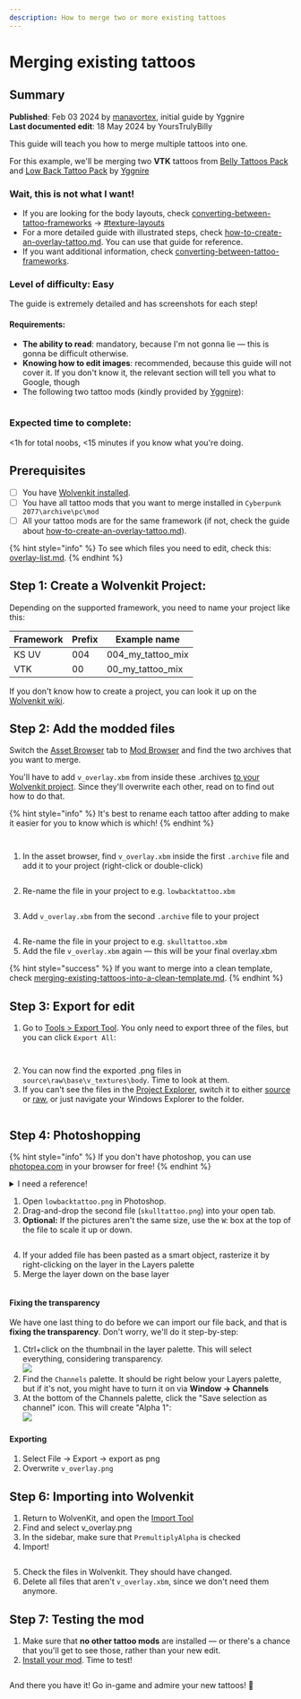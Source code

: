 ```yaml
---
description: How to merge two or more existing tattoos
---
```


# Merging existing tattoos

## Summary

**Published**: Feb 03 2024 by [manavortex](https://app.gitbook.com/u/NfZBoxGegfUqB33J9HXuCs6PVaC3 "mention"), initial guide by Yggnire\
**Last documented edit**: 18 May 2024 by YoursTrulyBilly

This guide will teach you how to merge multiple tattoos into one.&#x20;

For this example, we'll be merging two **VTK** tattoos from [Belly Tattoos Pack](https://www.nexusmods.com/cyberpunk2077/mods/9246) and [Low Back Tattoo Pack](https://www.nexusmods.com/cyberpunk2077/mods/14557) by [Yggnire](https://www.nexusmods.com/cyberpunk2077/users/54960262)

### Wait, this is not what I want!

* If you are looking for the body layouts, check [converting-between-tattoo-frameworks](../../../../for-mod-creators/modding-guides/npcs/custom-tattoos-and-scars/converting-between-tattoo-frameworks/ "mention") -> [#texture-layouts](../../../../for-mod-creators/modding-guides/npcs/custom-tattoos-and-scars/converting-between-tattoo-frameworks/#texture-layouts "mention")
* For a more detailed guide with illustrated steps, check [how-to-create-an-overlay-tattoo.md](../how-to-create-an-overlay-tattoo.md "mention"). You can use that guide for reference.
* If you want additional information, check [converting-between-tattoo-frameworks](../../../../for-mod-creators/modding-guides/npcs/custom-tattoos-and-scars/converting-between-tattoo-frameworks/ "mention").

### Level of difficulty: Easy

The guide is extremely detailed and has screenshots for each step!

#### Requirements:

* **The ability to read**: mandatory, because I'm not gonna lie — this is gonna be difficult otherwise.
* **Knowing how to edit images**: recommended, because this guide will not cover it. If you don't know it, the relevant section will tell you what to Google, though
* The following two tattoo mods (kindly provided by [Yggnire](https://www.nexusmods.com/cyberpunk2077/users/54960262)):

<figure><img src="../../../../.gitbook/assets/Screenshot 2024-05-18 150531.png" alt=""><figcaption></figcaption></figure>

### Expected time to complete:

<1h for total noobs, <15 minutes if you know what you're doing.

## Prerequisites

* [ ] You have [Wolvenkit installed](https://app.gitbook.com/s/-MP\_ozZVx2gRZUPXkd4r/getting-started/download).
* [ ] You have all tattoo mods that you want to merge installed in `Cyberpunk 2077\archive\pc\mod`
* [ ] All your tattoo mods are for the same framework (if not, check the guide about [how-to-create-an-overlay-tattoo.md](../how-to-create-an-overlay-tattoo.md "mention")).

{% hint style="info" %}
To see which files you need to edit, check this: [overlay-list.md](../converting-between-tattoo-frameworks/overlay-list.md "mention").
{% endhint %}



## Step 1: Create a Wolvenkit Project:

Depending on the supported framework, you need to name your project like this:&#x20;

| Framework | Prefix | Example name         |
| --------- | ------ | -------------------- |
| KS UV     | 004    | 004\_my\_tattoo\_mix |
| VTK       | 00     | 00\_my\_tattoo\_mix  |

If you don't know how to create a project, you can look it up on the [Wolvenkit wiki](https://app.gitbook.com/s/-MP\_ozZVx2gRZUPXkd4r/wolvenkit-app/usage/wolvenkit-projects#create-a-new-wolvenkit-mod-project).

## Step 2: Add the modded files

Switch the [Asset Browser](https://app.gitbook.com/s/-MP\_ozZVx2gRZUPXkd4r/wolvenkit-app/editor/asset-browser#using-the-asset-browser) tab to [Mod Browser](https://app.gitbook.com/s/-MP\_ozZVx2gRZUPXkd4r/wolvenkit-app/editor/asset-browser#mod-browser) and find the two archives that you want to merge.&#x20;

You'll have to add `v_overlay.xbm` from inside these .archives [to your Wolvenkit project](https://app.gitbook.com/s/-MP\_ozZVx2gRZUPXkd4r/wolvenkit-app/editor/asset-browser#adding-files-to-projects). Since they'll overwrite each other, read on to find out how to do that.

{% hint style="info" %}
It's best to rename each tattoo after adding to make it easier for you to know which is which!
{% endhint %}

<div>

<figure><img src="../../../../.gitbook/assets/Screenshot 2024-05-18 151150.png" alt=""><figcaption></figcaption></figure>

 

<figure><img src="../../../../.gitbook/assets/screenshots_merging_renaming_files.png" alt=""><figcaption></figcaption></figure>

</div>

1. In the asset browser, find `v_overlay.xbm` inside the first `.archive` file and add it to your project (right-click or double-click)

<figure><img src="../../../../.gitbook/assets/merge_tattoo_files_add_1.png" alt=""><figcaption></figcaption></figure>

2. Re-name the file in your project to e.g. `lowbacktattoo.xbm`

<figure><img src="../../../../.gitbook/assets/Screenshot 2024-05-18 151800.png" alt=""><figcaption></figcaption></figure>

3. Add `v_overlay.xbm` from the second `.archive` file to your project

<figure><img src="../../../../.gitbook/assets/merge_tattoo_files_add_2.png" alt=""><figcaption></figcaption></figure>

4. Re-name the file in your project to e.g. `skulltattoo.xbm`
5. Add the file `v_overlay.xbm` again — this will be your final overlay.xbm

{% hint style="success" %}
If you want to merge into a clean template, check [merging-existing-tattoos-into-a-clean-template.md](merging-existing-tattoos-into-a-clean-template.md "mention").&#x20;
{% endhint %}

## Step 3: Export for edit

1. Go to [Tools > Export Tool](https://app.gitbook.com/s/-MP\_ozZVx2gRZUPXkd4r/wolvenkit-app/tools/tools-import-export#export-tool). You only need to export three of the files, but you can click `Export All`:

<div>

<figure><img src="../../../../.gitbook/assets/Screenshot 2024-05-18 152356.png" alt=""><figcaption></figcaption></figure>

 

<figure><img src="../../../../.gitbook/assets/Screenshot 2024-05-18 152425.png" alt=""><figcaption></figcaption></figure>

</div>



2. You can now find the exported .png files in `source\raw\base\v_textures\body`. Time to look at them.
3. If you can't see the files in the [Project Explorer](https://app.gitbook.com/s/-MP\_ozZVx2gRZUPXkd4r/wolvenkit-app/editor/project-explorer), switch it to either [source](https://app.gitbook.com/s/-MP\_ozZVx2gRZUPXkd4r/wolvenkit-app/editor/project-explorer#source) or [raw](https://app.gitbook.com/s/-MP\_ozZVx2gRZUPXkd4r/wolvenkit-app/editor/project-explorer#raw), or just navigate your Windows Explorer to the folder.

<figure><img src="../../../../.gitbook/assets/Screenshot 2024-05-18 152554.png" alt=""><figcaption></figcaption></figure>

## Step 4: Photoshopping

{% hint style="info" %}
If you don't have photoshop, you can use [photopea.com](https://www.photopea.com/) in your browser for free!
{% endhint %}

<details>

<summary>I need a reference!</summary>

You can download [Night City Tattoos](https://www.nexusmods.com/cyberpunk2077/mods/1155?tab=files), specifically the Layout Templates For Custom Tattoos:&#x20;

<img src="../../../../.gitbook/assets/Screenshot 2024-05-18 152819.png" alt="" data-size="original">

Once downloaded, open the file named **LayoutTemplate\_tattoo\_body\_\_customisation.psd** and drag\&drop both of your tattoo files inside.

If you need the body texture as a reference, check [merging-existing-tattoos-into-a-clean-template.md](merging-existing-tattoos-into-a-clean-template.md "mention") and export `v_body_d.png`.

</details>

1. Open `lowbacktattoo.png` in Photoshop.&#x20;
2. Drag-and-drop the second file (`skulltattoo.png`) into your open tab.
3. **Optional:** If the pictures aren't the same size, use the `W`: box at the top of the file to scale it up or down.

<figure><img src="../../../../.gitbook/assets/merging_tattoos_photoshop.png" alt=""><figcaption></figcaption></figure>

4. If your added file has been pasted as a smart object, rasterize it by right-clicking on the layer in the Layers palette
5. Merge the layer down on the base layer

<figure><img src="../../../../.gitbook/assets/merge_down_process_layers.png" alt=""><figcaption></figcaption></figure>

#### Fixing the transparency

We have one last thing to do before we can import our file back, and that is **fixing the transparency**. Don't worry, we'll do it step-by-step:

1. Ctrl+click on the thumbnail in the layer palette. This will select everything, considering transparency.\
   &#x20;![](../../../../.gitbook/assets/select\_current\_layer.png)
2. Find the `Channels` palette. It should be right below your Layers palette, but if it's not, you might have to turn it on via **Window -> Channels**
3. At the bottom of the Channels palette, click the "Save selection as channel" icon. This will create "Alpha 1":\
   ![](<../../../../.gitbook/assets/merging\_textures\_alpha\_channel (1).png>)

#### Exporting

1. Select File -> Export -> export as png
2. Overwrite `v_overlay.png`

## Step 6: Importing into Wolvenkit

1. Return to WolvenKit, and open the [Import Tool](https://app.gitbook.com/s/-MP\_ozZVx2gRZUPXkd4r/wolvenkit-app/tools/tools-import-export#import-tool)
2. Find  and select v\_overlay.png
3. In the sidebar, make sure that `PremultiplyAlpha` is checked
4. Import!

<figure><img src="../../../../.gitbook/assets/import_overlay.png" alt=""><figcaption></figcaption></figure>

5. Check the files in Wolvenkit. They should have changed.
6. Delete all files that aren't `v_overlay.xbm`, since we don't need them anymore.

## Step 7: Testing the mod

1. Make sure that **no other tattoo mods** are installed — or there's a chance that you'll get to see those, rather than your new edit.
2. [Install your mod](https://app.gitbook.com/s/-MP\_ozZVx2gRZUPXkd4r/wolvenkit-app/menu/toolbar#install-and-launch). Time to test!&#x20;

<figure><img src="../../../../.gitbook/assets/Screenshot 2024-05-18 153418.png" alt=""><figcaption></figcaption></figure>

And there you have it! Go in-game and admire your new tattoos! :clap:
